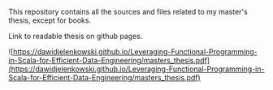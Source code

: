This repository contains all the sources and files related to my master's thesis, except for books.

Link to readable thesis on github pages.

![https://dawidjelenkowski.github.io/Leveraging-Functional-Programming-in-Scala-for-Efficient-Data-Engineering/masters_thesis.pdf](https://dawidjelenkowski.github.io/Leveraging-Functional-Programming-in-Scala-for-Efficient-Data-Engineering/masters_thesis.pdf)

